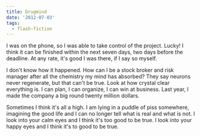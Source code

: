 ```yaml
---
title: Drugmind
date: '2012-07-03'
tags:
  - flash-fiction
---
```


I was on the phone, so I was able to take control of the project. Lucky! I think
it can be finished within the next seven days, two days before the deadline. At
any rate, it's good I was there, if I say so myself.

<!-- truncate -->

I don't know how it happened. How can I be a stock broker and risk manager after
all the chemistry my mind has absorbed? They say neurons never regenerate, but
that can't be true. Look at how crystal clear everything is. I can plan, I can
organize, I can win at business. Last year, I made the company a big round
twenty million dollars.

Sometimes I think it's all a high. I am lying in a puddle of piss somewhere,
imagining the good life and I can no longer tell what is real and what is not. I
look into your calm eyes and I think it's too good to be true. I look into your
happy eyes and I think it's to good to be true.
